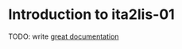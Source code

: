 # Introduction to ita2lis-01

TODO: write [great documentation](http://jacobian.org/writing/great-documentation/what-to-write/)
